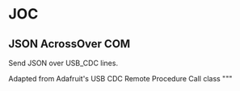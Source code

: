 # JOC
## JSON AcrossOver COM

Send JSON over USB_CDC lines.

Adapted from Adafruit's USB CDC Remote Procedure Call class
"""